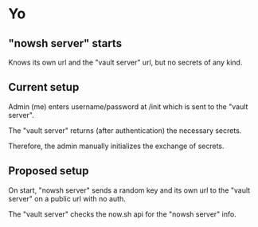 # Yo

## "nowsh server" starts
Knows its own url and the "vault server" url, but no secrets of any kind.

## Current setup
Admin (me) enters username/password at /init which is sent to the "vault server".

The "vault server" returns (after authentication) the necessary secrets.

Therefore, the admin manually initializes the exchange of secrets.

## Proposed setup
On start, "nowsh server" sends a random key and its own url
to the "vault server" on a public url with no auth.

The "vault server" checks the now.sh api for the "nowsh server" info.
